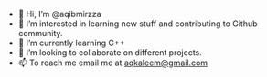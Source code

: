 - 👋 Hi, I’m @aqibmirzza
- 👀 I’m interested in learning new stuff and contributing to Github community.
- 🌱 I’m currently learning C++
- 💞️ I’m looking to collaborate on different projects.
- 📫 To reach me email me at aqkaleem@gmail.com

<!---
aqibmirzza/aqibmirzza is a ✨ special ✨ repository because its `README.md` (this file) appears on your GitHub profile.
You can click the Preview link to take a look at your changes.
--->

